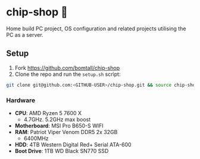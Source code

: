 # chip-shop 🍟
Home build PC project, OS configuration and related projects utilising the PC as a server.

## Setup

1. Fork https://github.com/bomtall/chip-shop
2. Clone the repo and run the `setup.sh` script:

  ```sh
  git clone git@github.com:<GITHUB-USER>/chip-shop.git && source chip-shop/setup.sh
  ```


### Hardware
- **CPU**: AMD Ryzen 5 7600 X
  - 4.7GHz. 5.2GHz max boost
- **Motherboard**: MSI Pro B650-S WIFI
- **RAM**: Patriot Viper Venom DDR5 2x 32GB
  - 6400MHz
- **HDD**:  4TB Western Digital Red+ Serial ATA-600
- **Boot Drive**: 1TB WD Black SN770 SSD
